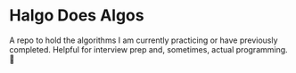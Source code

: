 # Halgo Does Algos

A repo to hold the algorithms I am currently practicing or have previously completed. Helpful for interview prep and, sometimes, actual programming. 🤔
